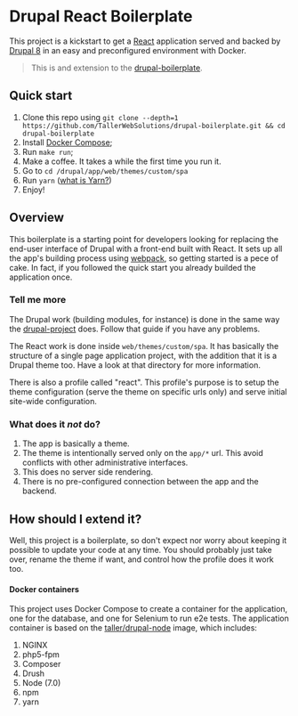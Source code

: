 # Drupal React Boilerplate

This project is a kickstart to get a [React](https://facebook.github.io/react/) application served and backed by [Drupal 8](https://www.drupal.org/) in an easy and preconfigured environment with Docker.

> This is and extension to the [drupal-boilerplate](https://github.com/TallerWebSolutions/drupal-boilerplate).

## Quick start

 1. Clone this repo using `git clone --depth=1 https://github.com/TallerWebSolutions/drupal-boilerplate.git && cd drupal-boilerplate`
 1. Install [Docker Compose](https://docs.docker.com/compose/);
 1. Run `make run`;
 1. Make a coffee. It takes a while the first time you run it.
 1. Go to `cd /drupal/app/web/themes/custom/spa`
 1. Run `yarn` ([what is Yarn?](https://yarnpkg.com/))
 1. Enjoy!

## Overview

This boilerplate is a starting point for developers looking for replacing the end-user interface of Drupal with a front-end built with React. It sets up all the app's building process using [webpack](https://webpack.github.io/), so getting started is a pece of cake. In fact, if you followed the quick start you already builded the application once.

### Tell me more

The Drupal work (building modules, for instance) is done in the same way the [drupal-project](https://github.com/drupal-composer/drupal-project) does. Follow that guide if you have any problems.

The React work is done inside `web/themes/custom/spa`. It has basically the structure of a single page application project, with the addition that it is a Drupal theme too. Have a look at that directory for more information.

There is also a profile called "react". This profile's purpose is to setup the theme configuration (serve the theme on specific urls only) and serve initial site-wide configuration.

### What does it *not* do?

1. The app is basically a theme.
1. The theme is intentionally served only on the `app/*` url. This avoid conflicts with other administrative interfaces.
1. This does no server side rendering.
1. There is no pre-configured connection between the app and the backend.

## How should I extend it?

Well, this project is a boilerplate, so don't expect nor worry about keeping it possible to update your code at any time. You should probably just take over, rename the theme if want, and control how the profile does it work too.

#### Docker containers

This project uses Docker Compose to create a container for the application, one for the database, and one for Selenium to run e2e tests. The application container is based on the [taller/drupal-node](https://hub.docker.com/r/taller/drupal-node/) image, which includes:

1. NGINX
1. php5-fpm
1. Composer
1. Drush
1. Node (7.0)
1. npm
1. yarn
